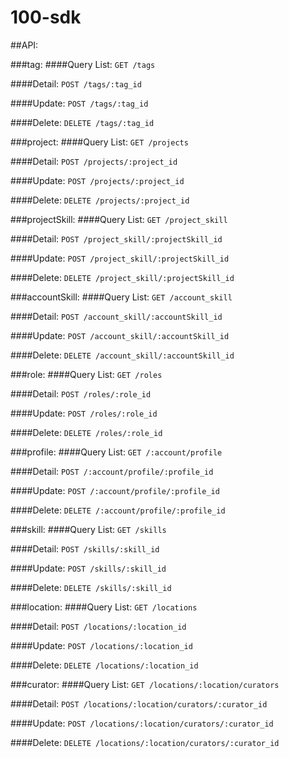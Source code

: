 100-sdk
=======

##API:

    

    

    

    

    

    

###tag:
####Query List:
`GET /tags`

####Detail:
`POST /tags/:tag_id`


####Update:
`POST /tags/:tag_id`

####Delete:
`DELETE /tags/:tag_id`
    

    

###project:
####Query List:
`GET /projects`

####Detail:
`POST /projects/:project_id`


####Update:
`POST /projects/:project_id`

####Delete:
`DELETE /projects/:project_id`
    

    

###projectSkill:
####Query List:
`GET /project_skill`

####Detail:
`POST /project_skill/:projectSkill_id`


####Update:
`POST /project_skill/:projectSkill_id`

####Delete:
`DELETE /project_skill/:projectSkill_id`
    

    

###accountSkill:
####Query List:
`GET /account_skill`

####Detail:
`POST /account_skill/:accountSkill_id`


####Update:
`POST /account_skill/:accountSkill_id`

####Delete:
`DELETE /account_skill/:accountSkill_id`
    

    

###role:
####Query List:
`GET /roles`

####Detail:
`POST /roles/:role_id`


####Update:
`POST /roles/:role_id`

####Delete:
`DELETE /roles/:role_id`
    

    

###profile:
####Query List:
`GET /:account/profile`

####Detail:
`POST /:account/profile/:profile_id`


####Update:
`POST /:account/profile/:profile_id`

####Delete:
`DELETE /:account/profile/:profile_id`
    

    

###skill:
####Query List:
`GET /skills`

####Detail:
`POST /skills/:skill_id`


####Update:
`POST /skills/:skill_id`

####Delete:
`DELETE /skills/:skill_id`
    

    

###location:
####Query List:
`GET /locations`

####Detail:
`POST /locations/:location_id`


####Update:
`POST /locations/:location_id`

####Delete:
`DELETE /locations/:location_id`
    

    

###curator:
####Query List:
`GET /locations/:location/curators`

####Detail:
`POST /locations/:location/curators/:curator_id`


####Update:
`POST /locations/:location/curators/:curator_id`

####Delete:
`DELETE /locations/:location/curators/:curator_id`
    


